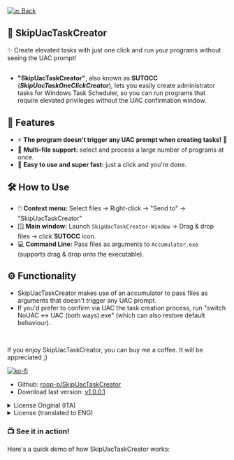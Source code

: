 <!--[🔙 Back](https://roob-p.github.io)-->
<!--[![🔙 Back](https://img.shields.io/badge/🔙-Back-blue)](https://roob-p.github.io)-->
[![🔙 Back](https://img.shields.io/badge/🔙-Back-white?style=flat-square&logoColor=blue&color=blue)](https://roob-p.github.io)

## 🚀 SkipUacTaskCreator
✨ Create elevated tasks with just one click and run your programs without seeing the UAC prompt!
## 





- **"SkipUacTaskCreator"**, also known as **SUTOCC** (***SkipUacTaskOneClickCreator***), lets you easily create administrator tasks for Windows Task Scheduler, so you can run programs that require elevated privileges without the UAC confirmation window.



## 🌟 Features
- ⚡ **The program doesn't trigger any UAC prompt when creating tasks!** 💪
- 📁 **Multi-file support:** select and process a large number of programs at once.
- 🧠 **Easy to use and super fast:** just a click and you're done. 


## 🛠️ How to Use
- 🖱️ **Context menu:** Select files → Right-click → "Send to" → "SkipUacTaskCreator" 
- 🪟 **Main window:** Launch `SkipUacTaskCreator-Window` → Drag & drop files → click **SUTOCC** icon.
- 💻 **Command Line:** Pass files as arguments to `Accumulator.exe` (supports drag & drop onto the executable).


## ⚙️ Functionality
-  SkipUacTaskCreator makes use of an accumulator to pass files as arguments that doesn't trigger any UAC prompt.
- If you'd prefer to confirm via UAC the task creation process, run "switch NoUAC ↔ UAC (both ways).exe" (which can also restore default behaviour).

<br>

If you enjoy SkipUacTaskCreator, you can buy me a coffee. It will be appreciated ;)

[![ko-fi](https://ko-fi.com/img/githubbutton_sm.svg)](https://ko-fi.com/E1E214R1KB)

- Github: [roop-p/SkipUacTaskCreator](https://github.com/roob-p/SkipUacTaskCreator/)
- Download last version:
  [v1.0.0.1](https://github.com/roob-p/SkipUacTaskCreator/releases/download/v1.0.0.1/SkipUacTaskCreator-INSTALLER.exe)
  <br>

<details>
  <summary>License Original (ITA)</summary>
  https://github.com/roob-p/SkipUacTaskCreator/blob/main/docs/LICENSE_ORIGINAL_(IT).md
</details>
<details>
  <summary>License (translated to ENG)</summary>
   https://github.com/roob-p/SkipUacTaskCreator/blob/main/docs/LICENSE.md
</details>


### 📺 See it in action!
Here's a quick demo of how SkipUacTaskCreator works:


